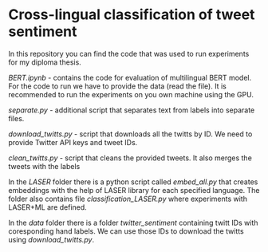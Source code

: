 # Cross-lingual classification of tweet sentiment

In this repository you can find the code that was used to run experiments for my diploma thesis.


*BERT.ipynb* - contains the code for evaluation of multilingual BERT model. For the code to run we have to provide the data (read the file). It is recommended to run the experiments on you own machine using the GPU.

*separate.py* - additional script that separates text from labels into separate files.

*download_twitts.py* - script that downloads all the twitts by ID. We need to provide Twitter API keys and tweet IDs.

*clean_twitts.py* - script that cleans the provided tweets. It also merges the tweets with the labels

In the *LASER* folder there is a python script called *embed_all.py* that creates embeddings with the help of LASER library for each specified language.
The folder also contains file *classification_LASER.py* where experiments with LASER+ML are defined.

In the *data* folder there is a folder *twitter_sentiment* containing twitt IDs with coresponding hand labels. We can use those IDs to download the twitts using *download_twitts.py*.
